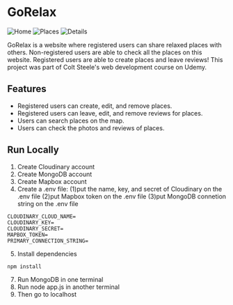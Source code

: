 # GoRelax 
![Home](https://res.cloudinary.com/dql5gkbx4/image/upload/v1623103018/homepage_cskksx.png)
![Places](https://res.cloudinary.com/dql5gkbx4/image/upload/v1623103010/allplaces_zzwinx.png)
![Details](https://res.cloudinary.com/dql5gkbx4/image/upload/v1623103010/detail_bgufgd.png)

GoRelax is a website where registered users can share relaxed places with others. Non-registered users are able to check all the places on this website. Registered users are able to create places and leave reviews! This project was part of Colt Steele's web development course on Udemy.

## Features
* Registered users can create, edit, and remove places.
* Registered users can leave, edit, and remove reviews for places.
* Users can search places on the map.
* Users can check the photos and reviews of places.

## Run Locally
1. Create Cloudinary account
2. Create MongoDB account
3. Create Mapbox account
4. Create a .env file: 
(1)put the name, key, and secret of Cloudinary on the .env file
(2)put Mapbox token on the .env file
(3)put MongoDB connetion string on the .env file
```
CLOUDINARY_CLOUD_NAME=
CLOUDINARY_KEY=
CLOUDINARY_SECRET=
MAPBOX_TOKEN=
PRIMARY_CONNECTION_STRING=
```
5. Install dependencies
```
npm install
```
7. Run MongoDB in one terminal
8. Run node app.js in another terminal
9. Then go to localhost
